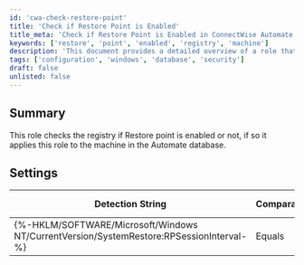 ```yaml
---
id: 'cwa-check-restore-point'
title: 'Check if Restore Point is Enabled'
title_meta: 'Check if Restore Point is Enabled in ConnectWise Automate'
keywords: ['restore', 'point', 'enabled', 'registry', 'machine']
description: 'This document provides a detailed overview of a role that checks whether the Restore Point feature is enabled in the Windows registry. If enabled, the role applies the necessary settings to the machine in the ConnectWise Automate database, ensuring proper system restore functionality.'
tags: ['configuration', 'windows', 'database', 'security']
draft: false
unlisted: false
---
```

## Summary

This role checks the registry if Restore point is enabled or not, if so it applies this role to the machine in the Automate database.

## Settings

| Detection String                                             | Comparator | Result | Applicable OS |
|------------------------------------------------------------|------------|--------|----------------|
| {%-HKLM/SOFTWARE/Microsoft/Windows NT/CurrentVersion/SystemRestore:RPSessionInterval-%} | Equals     | 1      | Windows        |



